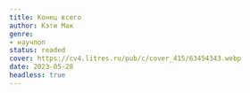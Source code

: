 ```yaml
---
title: Конец всего
author: Кэти Мак
genre:
- научпоп
status: readed
cover: https://cv4.litres.ru/pub/c/cover_415/63454343.webp
date: 2023-05-28
headless: true
---
```


